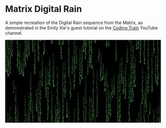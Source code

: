 # Matrix Digital Rain
A simple recreation of the Digital Rain sequence from the Matrix, as demonstrated in the Emily Xie's guest tutorial on the [Coding Train](https://www.youtube.com/watch?v=S1TQCi9axzg) YouTube channel.

![](green_rain.jpg)
